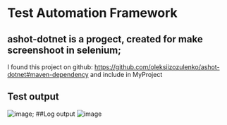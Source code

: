# Test Automation Framework
## ashot-dotnet is a progect, created for make screenshoot in selenium;
I found this project on github: https://github.com/oleksiizozulenko/ashot-dotnet#maven-dependency
and include in MyProject
## Test output
![image](https://user-images.githubusercontent.com/43065890/70501116-477c5e80-1b2e-11ea-8b70-a0cf7264b7d1.png);
##Log output
![image](https://user-images.githubusercontent.com/43065890/70955191-0382df80-2081-11ea-9031-c1eaad651329.png)